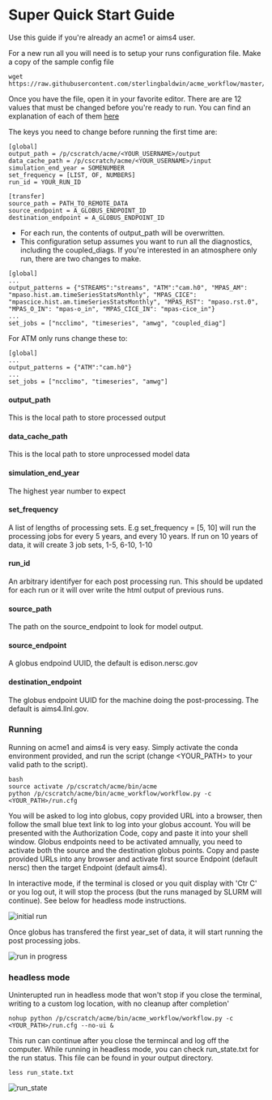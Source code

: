 # Super Quick Start Guide

Use this guide if you're already an acme1 or aims4 user.

For a new run all you will need is to setup your runs configuration file. Make a copy of the sample config file
```
wget https://raw.githubusercontent.com/sterlingbaldwin/acme_workflow/master/run.cfg
```


Once you have the file, open it in your favorite editor. There are are 12 values that must be changed before you're ready to run. You can find an explanation of each of them [here](setup_guide.md)

The keys you need to change before running the first time are:
```
[global]
output_path = /p/cscratch/acme/<YOUR_USERNAME>/output
data_cache_path = /p/cscratch/acme/<YOUR_USERNAME>/input
simulation_end_year = SOMENUMBER
set_frequency = [LIST, OF, NUMBERS]
run_id = YOUR_RUN_ID

[transfer]
source_path = PATH_TO_REMOTE_DATA
source_endpoint = A_GLOBUS_ENDPOINT_ID
destination_endpoint = A_GLOBUS_ENDPOINT_ID
```

* For each run, the contents of output_path will be overwritten.
* This configuration setup assumes you want to run all the diagnostics, including the coupled_diags. If you're interested in an atmosphere only run, there are two changes to make. 

```
[global]
...
output_patterns = {"STREAMS":"streams", "ATM":"cam.h0", "MPAS_AM": "mpaso.hist.am.timeSeriesStatsMonthly", "MPAS_CICE": "mpascice.hist.am.timeSeriesStatsMonthly", "MPAS_RST": "mpaso.rst.0", "MPAS_O_IN": "mpas-o_in", "MPAS_CICE_IN": "mpas-cice_in"}
...
set_jobs = ["ncclimo", "timeseries", "amwg", "coupled_diag"]
```

For ATM only runs change these to:

```
[global]
...
output_patterns = {"ATM":"cam.h0"}
...
set_jobs = ["ncclimo", "timeseries", "amwg"]
```




#### output_path
This is the local path to store processed output

#### data_cache_path
This is the local path to store unprocessed model data

#### simulation_end_year
The highest year number to expect

#### set_frequency
A list of lengths of processing sets. E.g set_frequency = [5, 10] will run the processing jobs for every 5 years, and every 10 years. If run on 10 years of data, it will create 3 job sets, 1-5, 6-10, 1-10

#### run_id
An arbitrary identifyer for each post processing run. This should be updated for each run or it will over write the html output of previous runs.

#### source_path
The path on the source_endpoint to look for model output.

#### source_endpoint
A globus endpoind UUID, the default is edison.nersc.gov

#### destination_endpoint
The globus endpoint UUID for the machine doing the post-processing. The default is aims4.llnl.gov.

### Running

Running on acme1 and aims4 is very easy. Simply activate the conda environment provided, and run the script (change <YOUR_PATH> to your valid path to the script).
```
bash
source activate /p/cscratch/acme/bin/acme
python /p/cscratch/acme/bin/acme_workflow/workflow.py -c <YOUR_PATH>/run.cfg
```

You will be asked to log into globus, copy provided URL into a browser, then follow the small blue text link to log into your globus account. You will be presented with the Authorization Code, copy and paste it into your shell window. Globus endpoints need to be activated amnually, you need to activate both the source and the destination globus points. Copy and paste provided URLs into any browser and activate first source Endpoint (default nersc) then the target Endpoint (default aims4).

In interactive mode, if the terminal is closed or you quit display with 'Ctr C' or you log out, it will stop the process (but the runs managed by SLURM will continue). See below for headless mode instructions.

![initial run](http://imgur.com/ZGuJUCk.png)

Once globus has transfered the first year_set of data, it will start running the post processing jobs.

![run in progress](http://imgur.com/URU4OVY.png)


### headless mode
Uninterupted run in headless mode that won't stop if you close the terminal, writing to a custom log location, with no cleanup after completion'
```
nohup python /p/cscratch/acme/bin/acme_workflow/workflow.py -c <YOUR_PATH>/run.cfg --no-ui &
```

This run can continue after you close the termincal and log off the computer. While running in headless mode, you can check run_state.txt for the run status. This file can be found in your output directory.

```
less run_state.txt
```

![run_state](http://imgur.com/zS8f57g.png)
